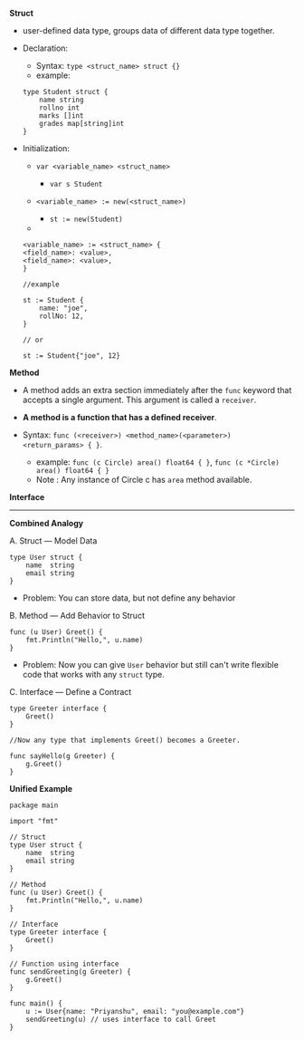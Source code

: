**Struct**

* user-defined data type, groups data of different data type together.
* Declaration:
    
    * Syntax: `type <struct_name> struct {}` 
    * example: 
    ```
    type Student struct {
        name string
        rollno int
        marks []int
        grades map[string]int
    }
    ```
* Initialization:
    
    * `var <variable_name> <struct_name>`
        
        * `var s Student`
    * `<variable_name> := new(<struct_name>)`
        
        * `st := new(Student)` 
    * 
    ```
    <variable_name> := <struct_name> {
    <field_name>: <value>,
    <field_name>: <value>,
    }

    //example

    st := Student {
        name: "joe",
        rollNo: 12,
    }

    // or

    st := Student{"joe", 12}
    ```

**Method**

* A method adds an extra section immediately after the `func` keyword that accepts a single argument. This argument is called a `receiver`.
* **A method is a function that has a defined receiver**.
* Syntax: `func (<receiver>) <method_name>(<parameter>) <return_params> { }`.
    
    * example: `func (c Circle) area() float64 { }`, `func (c *Circle) area() float64 { }`
    * Note : Any instance of Circle c has `area` method available.

**Interface**


------------

**Combined Analogy**

A. Struct — Model Data

```
type User struct {
    name  string
    email string
}

```

* Problem: You can store data, but not define any behavior

B. Method — Add Behavior to Struct

```
func (u User) Greet() {
    fmt.Println("Hello,", u.name)
}
```
* Problem: Now you can give `User` behavior but still can't write flexible code that works with any `struct` type.

C. Interface — Define a Contract

```
type Greeter interface {
    Greet()
}

//Now any type that implements Greet() becomes a Greeter.

func sayHello(g Greeter) {
    g.Greet()
}
```
**Unified Example**

```
package main

import "fmt"

// Struct
type User struct {
    name  string
    email string
}

// Method
func (u User) Greet() {
    fmt.Println("Hello,", u.name)
}

// Interface
type Greeter interface {
    Greet()
}

// Function using interface
func sendGreeting(g Greeter) {
    g.Greet()
}

func main() {
    u := User{name: "Priyanshu", email: "you@example.com"}
    sendGreeting(u) // uses interface to call Greet
}

```